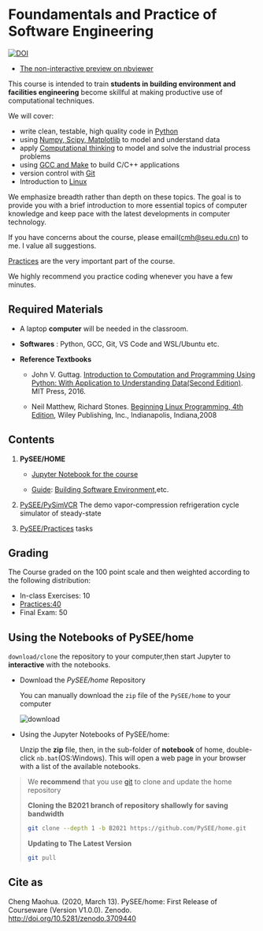 
# Foundamentals and Practice of Software Engineering

[![DOI](https://zenodo.org/badge/43438544.svg)](https://zenodo.org/badge/latestdoi/43438544)

* [The non-interactive preview on nbviewer](http://nbviewer.ipython.org/github/PySEE/home/tree/B2021/notebook/) 

This course is intended to train **students in building environment and facilities engineering** become skillful at making productive use of computational techniques.

We will cover:

* write clean, testable, high quality code in [Python](https://www.python.org/)
* using [Numpy, Scipy, Matplotlib](https://www.scipy.org/) to model and understand data
* apply [Computational thinking](https://baike.baidu.com/item/计算思维) to model and solve the industrial process problems
* using [GCC and Make](https://gcc.gnu.org/) to build C/C++ applications
* version control with [Git](https://git-scm.com/) 
* Introduction to [Linux](https://www.ubuntu.com/)

We emphasize breadth rather than depth on these topics. The goal is to provide you with a brief introduction to more essential topics of computer knowledge and keep pace with the latest developments in computer technology.

If you have concerns about the course, please email(cmh@seu.edu.cn) to me. I value all suggestions.

[Practices](https://github.com/PySEE/Practices/) are the very important part of the course. 

We highly recommend you practice coding whenever you have a few minutes.

## Required Materials

* A laptop **computer** will be needed in the classroom.

* **Softwares** : Python, GCC, Git, VS Code and WSL/Ubuntu etc.
   
* **Reference Textbooks**

  * John V. Guttag. [Introduction to Computation and Programming Using Python: With Application to Understanding Data(Second Edition)](https://mitpress.mit.edu/books/introduction-computation-and-programming-using-python-second-edition). MIT Press, 2016.

  * Neil Matthew, Richard Stones. [Beginning Linux Programming, 4th Edition](https://github.com/scnb/Beginning-Linux-Programming), Wiley Publishing, Inc., Indianapolis, Indiana,2008

## Contents

1. **PySEE/HOME**
   
   * [Jupyter Notebook for the course](./notebook) 
  
   * [Guide](./guide): [Building Software Environment](./guide/doc/BuildingSoftwareEnvironment.md),etc.

2. [PySEE/PySimVCR](https://github.com/PySEE/PySimVCR) The demo vapor-compression refrigeration cycle simulator of steady-state

3. [PySEE/Practices](https://github.com/PySEE/Practices)  tasks

## Grading

The Course graded on the 100 point scale and then weighted according to the following distribution:

* In-class Exercises: 10
* [Practices:40](https://github.com/PySEE/Practices/)
* Final Exam: 50

## Using the Notebooks of PySEE/home 

`download/clone` the repository to your computer,then start Jupyter to  **interactive** with the notebooks.

* Download the *PySEE/home* Repository  

  You can manually download the `zip` file of the `PySEE/home` to your computer

  ![download](./guide/doc/img/downloadhome.jpg)

* Using the Jupyter Notebooks of PySEE/home:  

   Unzip the **zip** file, then, in the sub-folder of **notebook** of home, double-click `nb.bat`(OS:Windows). This will open a web page in your browser with a list of the available notebooks.

>We **recommend** that you use [git](https://git-scm.com/) to clone and update the home repository
>
>**Cloning the B2021 branch of repository shallowly for saving bandwidth**
>
>```bash
>git clone --depth 1 -b B2021 https://github.com/PySEE/home.git
>```
>**Updating to The Latest Version**
>
>```bash
>git pull
>```

## Cite as

Cheng Maohua. (2020, March 13). PySEE/home: First Release of Courseware (Version V1.0.0). Zenodo. http://doi.org/10.5281/zenodo.3709440
